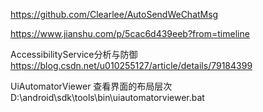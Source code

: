 https://github.com/Clearlee/AutoSendWeChatMsg

https://www.jianshu.com/p/5cac6d439eeb?from=timeline

AccessibilityService分析与防御
https://blog.csdn.net/u010255127/article/details/79184399

UiAutomatorViewer 查看界面的布局层次
D:\android\sdk\tools\bin\uiautomatorviewer.bat



